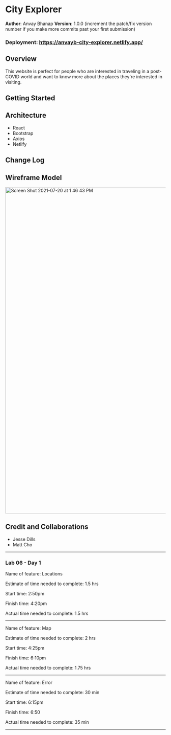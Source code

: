 # City Explorer

**Author**: Anvay Bhanap
**Version**: 1.0.0 (increment the patch/fix version number if you make more commits past your first submission)

### Deployment: https://anvayb-city-explorer.netlify.app/

## Overview
This website is perfect for people who are interested in traveling in a post-COVID world and want to know more about the places they're interested in visiting.
## Getting Started
<!-- What are the steps that a user must take in order to build this app on their own machine and get it running? -->

## Architecture
<!-- Provide a detailed description of the application design. What technologies (languages, libraries, etc) you're using, and any other relevant design information. -->
- React
- Bootstrap
- Axios
- Netlify

## Change Log
<!-- Use this area to document the iterative changes made to your application as each feature is successfully implemented. Use time stamps. Here's an example:

01-01-2001 4:59pm - Application now has a fully-functional express server, with a GET route for the location resource. -->

## Wireframe Model

<img width="1021" alt="Screen Shot 2021-07-20 at 1 46 43 PM" src="https://user-images.githubusercontent.com/53208269/126393218-c11847db-4420-4246-a41a-bd95f5963cd4.png">


## Credit and Collaborations
- Jesse Dills
- Matt Cho

---

### Lab 06 - Day 1
Name of feature: Locations

Estimate of time needed to complete: 1.5 hrs

Start time: 2:50pm

Finish time: 4:20pm

Actual time needed to complete: 1.5 hrs

---

Name of feature: Map

Estimate of time needed to complete: 2 hrs

Start time: 4:25pm

Finish time: 6:10pm

Actual time needed to complete: 1.75 hrs

---

Name of feature: Error

Estimate of time needed to complete: 30 min

Start time: 6:15pm

Finish time: 6:50

Actual time needed to complete: 35 min

---


